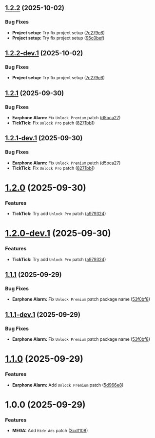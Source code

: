 ## [1.2.2](https://github.com/Tosox/revanced-patches/compare/v1.2.1...v1.2.2) (2025-10-02)


### Bug Fixes

* **Project setup:** Try fix project setup ([7c279c6](https://github.com/Tosox/revanced-patches/commit/7c279c6a296a75299f39066308804429d5516ec3))
* **Project setup:** Try fix project setup ([95c0bef](https://github.com/Tosox/revanced-patches/commit/95c0bef7745c7e59f87c4bb12862a20051a6103d))

## [1.2.2-dev.1](https://github.com/Tosox/revanced-patches/compare/v1.2.1...v1.2.2-dev.1) (2025-10-02)


### Bug Fixes

* **Project setup:** Try fix project setup ([7c279c6](https://github.com/Tosox/revanced-patches/commit/7c279c6a296a75299f39066308804429d5516ec3))

## [1.2.1](https://github.com/Tosox/revanced-patches/compare/v1.2.0...v1.2.1) (2025-09-30)


### Bug Fixes

* **Earphone Alarm:** Fix `Unlock Premium` patch ([d5bca27](https://github.com/Tosox/revanced-patches/commit/d5bca272976504a869565326595babce2ba176bc))
* **TickTick:** Fix `Unlock Pro` patch ([8271bb1](https://github.com/Tosox/revanced-patches/commit/8271bb1145330e1be09f6dea08857a39c8d2bc22))

## [1.2.1-dev.1](https://github.com/Tosox/revanced-patches/compare/v1.2.0...v1.2.1-dev.1) (2025-09-30)


### Bug Fixes

* **Earphone Alarm:** Fix `Unlock Premium` patch ([d5bca27](https://github.com/Tosox/revanced-patches/commit/d5bca272976504a869565326595babce2ba176bc))
* **TickTick:** Fix `Unlock Pro` patch ([8271bb1](https://github.com/Tosox/revanced-patches/commit/8271bb1145330e1be09f6dea08857a39c8d2bc22))

# [1.2.0](https://github.com/Tosox/revanced-patches/compare/v1.1.1...v1.2.0) (2025-09-30)


### Features

* **TickTick:** Try add `Unlock Pro` patch ([a979324](https://github.com/Tosox/revanced-patches/commit/a979324cd968813fc2d1424f661baed8eb024289))

# [1.2.0-dev.1](https://github.com/Tosox/revanced-patches/compare/v1.1.1...v1.2.0-dev.1) (2025-09-30)


### Features

* **TickTick:** Try add `Unlock Pro` patch ([a979324](https://github.com/Tosox/revanced-patches/commit/a979324cd968813fc2d1424f661baed8eb024289))

## [1.1.1](https://github.com/Tosox/revanced-patches/compare/v1.1.0...v1.1.1) (2025-09-29)


### Bug Fixes

* **Earphone Alarm:** Fix `Unlock Premium` patch package name ([53f0bf8](https://github.com/Tosox/revanced-patches/commit/53f0bf82b9629b2f447be7a553f7574769b47048))

## [1.1.1-dev.1](https://github.com/Tosox/revanced-patches/compare/v1.1.0...v1.1.1-dev.1) (2025-09-29)


### Bug Fixes

* **Earphone Alarm:** Fix `Unlock Premium` patch package name ([53f0bf8](https://github.com/Tosox/revanced-patches/commit/53f0bf82b9629b2f447be7a553f7574769b47048))

# [1.1.0](https://github.com/Tosox/revanced-patches/compare/v1.0.0...v1.1.0) (2025-09-29)


### Features

* **Earphone Alarm:** Add `Unlock Premium` patch ([5d966e8](https://github.com/Tosox/revanced-patches/commit/5d966e8ea0db3776df4a490fc8d8e9a7cc09ba08))

# 1.0.0 (2025-09-29)


### Features

* **MEGA:** Add `Hide Ads` patch ([3cdf108](https://github.com/Tosox/revanced-patches/commit/3cdf1083d7e727c2ac105efe107e9ed46016b82b))
